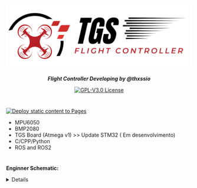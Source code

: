 <h1 align="center"><img src="docs/assets/logo/capa2.png" height="auto" width="900"></img></h1>




<p align="center"><b><i>Flight Controller Developing by @thxssio</i></b></p>


<p align="center">
<a href="/LICENSE"><img alt="GPL-V3.0 License" src="https://img.shields.io/github/license/thxssio/FlightControllerTGS.svg"></a>

</p>



#

[![Deploy static content to Pages](https://github.com/Thxssio/FlightControllerTGS/actions/workflows/static.yml/badge.svg)](https://github.com/Thxssio/FlightControllerTGS/actions/workflows/static.yml)

- MPU6050
- BMP2080
- TGS Board (Atmega v1) >> Update STM32 ( Em desenvolvimento)
- C/CPP/Python
- ROS and ROS2

#
 **Enginner Schematic:**
<details>
<h1 align="center"><img src="docs/assets/Enginner/schematic.png" height="auto" width="900"></img></h1>
<h1 align="center"><img src="docs/assets/Enginner/PCBv1.png" height="auto" width="900"></img></h1>

<p>Update Schematics</p>
<h1 align="center"><img src="docs/assets/Enginner/FlightV1.png" height="auto" width="900"></img></h1>

</details>

